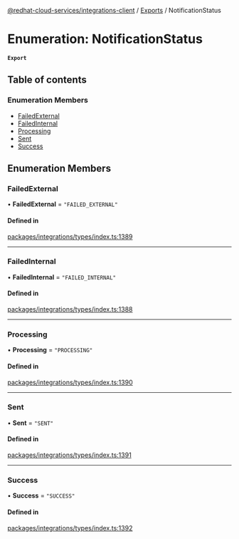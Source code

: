 [@redhat-cloud-services/integrations-client](../README.md) / [Exports](../modules.md) / NotificationStatus

# Enumeration: NotificationStatus

**`Export`**

## Table of contents

### Enumeration Members

- [FailedExternal](NotificationStatus.md#failedexternal)
- [FailedInternal](NotificationStatus.md#failedinternal)
- [Processing](NotificationStatus.md#processing)
- [Sent](NotificationStatus.md#sent)
- [Success](NotificationStatus.md#success)

## Enumeration Members

### FailedExternal

• **FailedExternal** = ``"FAILED_EXTERNAL"``

#### Defined in

[packages/integrations/types/index.ts:1389](https://github.com/RedHatInsights/javascript-clients/blob/main/packages/integrations/types/index.ts#L1389)

___

### FailedInternal

• **FailedInternal** = ``"FAILED_INTERNAL"``

#### Defined in

[packages/integrations/types/index.ts:1388](https://github.com/RedHatInsights/javascript-clients/blob/main/packages/integrations/types/index.ts#L1388)

___

### Processing

• **Processing** = ``"PROCESSING"``

#### Defined in

[packages/integrations/types/index.ts:1390](https://github.com/RedHatInsights/javascript-clients/blob/main/packages/integrations/types/index.ts#L1390)

___

### Sent

• **Sent** = ``"SENT"``

#### Defined in

[packages/integrations/types/index.ts:1391](https://github.com/RedHatInsights/javascript-clients/blob/main/packages/integrations/types/index.ts#L1391)

___

### Success

• **Success** = ``"SUCCESS"``

#### Defined in

[packages/integrations/types/index.ts:1392](https://github.com/RedHatInsights/javascript-clients/blob/main/packages/integrations/types/index.ts#L1392)

